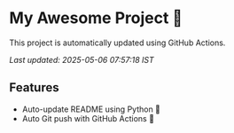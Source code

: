 # My Awesome Project 🚀

This project is automatically updated using GitHub Actions.

_Last updated: 2025-05-06 07:57:18 IST_

## Features
- Auto-update README using Python 🐍
- Auto Git push with GitHub Actions 🤖
